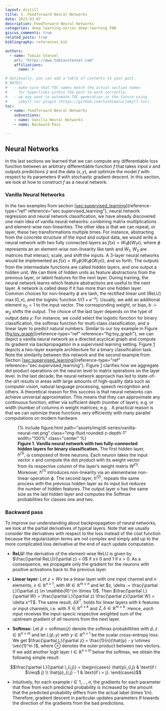 ```yaml
---
layout: distill
title: 5. Feedforward Neural Networks
date: 2023-03-07
description: Feedforward Neural Networks
categories: deep-learning-series deep-learning FNN
giscus_comments: true
related_posts: true
bibliography: references.bib

authors:
  - name: Tobias Stenzel
    url: "https://www.tobiasstenzel.com"
    affiliations:
      name: #

# Optionally, you can add a table of contents to your post.
# NOTES:
#   - make sure that TOC names match the actual section names
#     for hyperlinks within the post to work correctly.
#   - we may want to automate TOC generation in the future using
#     jekyll-toc plugin (https://github.com/toshimaru/jekyll-toc).
toc:
  - name: Feedforward Neural Networks
    subsections:
    - name: Vanilla Neural Networks
    - name: Backward Pass

---
```


## Neural Networks

In the last sections we learned that we can compute any differentiable
loss function between an arbitrary differentiable function $f$ that
takes input $x$ and outputs predictions $\hat{y}$ and the data $(x,y)$,
and optimize the model $f$ with respect to its parameters $\theta$ with
stochastic gradient descent. In this section, we look at how to
construct $f$ as a neural network.

### Vanilla Neural Networks

In the two examples from section
[\[sec:supervised_learning\]](#sec:supervised_learning){reference-type="ref"
reference="sec:supervised_learning"}, neural network regression and
neural network classification, we have already discovered one main idea
of vanilla neural networks: combining matrix multiplications and
element-wise non-linearities. The other idea is that we can repeat, or
layer, these two transformations multiple times. For instance,
abstracting from the concrete structure of the input and output data, we
would write a neural network with two fully connected layers as
$f(x)=W_1 \phi (W_1 x)$, where $\phi$ represents an an element-wise
non-linearity like tanh and $W_1$, $W_2$ are matrices that interact,
scale, and shift the inputs. A 3-layer neural networks would be
implemented as $f(x)=W_3 \phi (W_1 \phi (W_1 x))$, and so forth. The
outputs from the intermediate functions are called hidden layers, and
one output a hidden unit. We can think of hidden units as feature
abstractions from the previous layer, or latent features for the next
layer. During training, the neural network learns which feature
abstractions are useful to the next layer. A network is called deep if
it has more than one hidden layer. Common choices for non-linearity
$\phi$ are tanh, the rectified linear unit (ReLU) $\max(0,x)$, and the
logistic function $1/(1+e^{-x})$. Usually, we add an additional element
$x_0 = 1$ to the input vector. The corresponding weight, or bias,
$b:=w_0$ shifts the output. The choice of the last layer depends on the
type of output data $y$. For instance, we could select the logistic
function for binary classification, the softmax function for multi-class
classification, and a linear layer to predict natural numbers. Similar
to our toy example in Figure
[\[fig:toy_graph\]](#fig:toy_graph){reference-type="ref"
reference="fig:toy_graph"}, we can depict a vanilla neural network as a
directed acyclical graph and compute its gradient via backpropagation in
a supervised learning setting. Figure
[1](#fig:vanilla_neural_net) depicts a two-layer example
architecture for a binary classification task. Note the similarity
between this network and the second example from Section
[\[sec:supervised_learning\]](#sec:supervised_learning){reference-type="ref"
reference="sec:supervised_learning"}. Figure
[1](#fig:vanilla_neural_net) clarifies how we aggregate dot
product operations on the neuron level to matrix operations on the layer
level. In the last decade, the neural network approach has led to
state-of-the-art results in areas with large amounts of high-quality
data such as computer vision, natural language processing, speech
recognition and others. A theoretical reason for this success is that
neural networks can achieve universal approximation. This means that
they can approximate any continuous function, either via sufficient
depth (number of layers; e.g. <d-cite key="cybenko_approximation_1989"></d-cite> or width
(number of columns in weight matrices; e.g. <d-cite key="hanin_approximating_2017"></d-cite>. A practical reason is that we can optimize
these functions very efficiently with many parallel computations on
modern hardware.

<figure id="fig:vanilla_neural_net">
{% include figure.html path="assets/img/dl-series/vanilla-neural-net.png" class="img-fluid rounded z-depth-1" width="100%"  class="center" %}

<figcaption><b>Figure 1. Vanilla neural network with two fully-connected hidden
layers for binary classification.</b> The first hidden layer, <span
class="math inline"><em>h</em><sup>(1)</sup></span>, is composed of
three neurons. Each neuron takes the input vector <span
class="math inline"><em>x</em></span> and compute the dot product with
its weight vector from its respective column of the layer’s weight
matrix <span class="math inline"><em>W</em><sup>(1)</sup></span>.
Moreover, <span class="math inline"><em>h</em><sup>(1)</sup></span>
introduces non-linearity via an elementwise non-linear operation <span
class="math inline"><em>ϕ</em></span>. The second layer, <span
class="math inline"><em>h</em><sup>(2)</sup></span>, repeats the same
process with the previous hidden layer as its input but reduces the
number of hidden features. The output layer o has the same size as the
last hidden layer and computes the Softmax probabilities for classes one
and two.</figcaption>
</figure>

### Backward pass

To improve our understanding about backpropagation of
neural networks, we look at the partial derivatives of typical layers.
Note that we usually consider the derivatives with respect to the loss
instead of the cost function because the regularization terms are not
complex and simply add up to the more complicated loss derivative at the
end of each update computation.

-   **ReLU:** the derivative of the element-wise ReLU is given by
    $\frac{\partial ReLU}{\partial z} = 0$ if $x \leq$ 0 and 1 if x
    $>$ 0. As a consequence, we propagate only the
    gradient for the neurons with positive activations back to the
    previous layer.

-   **Linear layer:** Let $z = W x$ be a linear layer with one input
    channel and $n$ elements, $x \in \mathbb{R}^{n \times 1}$, with
    $W \in \mathbb{R}^{m \times n}$ and let $z, \delta 
     := \frac{\partial L}{\partial z} \in  \mathbb{R}^{m \times 1}$.
    Then
    $\frac{\partial L}{\partial W} = \frac{\partial L}{\partial z} \frac{\partial z}{\partial W} = \delta x^T$.
    The same result, $\delta X^T$, holds for linear layers with $k$
    features or input channels, i.e. with
    $X \in \mathbb{R}^{n \times k}$ and
    $Z, \delta \in \mathbb{R}^{m \times k}$. Hence, *each* input
    receives the input-specic respective weighted sum of the upstream
    gradient of *all* neurons from the next layer.

-   **Softmax:** Let $\hat{p}=\text{softmax}(z)$ denote the softmax
    probabiltities with $\hat{p}, z \in \mathbb{R}^{n \times m}$ and let
    $L(\hat{p},y)$ with $y \in \mathbb{R}^{n \times 1}$ be the scalar
    cross-entropy loss. We get
    $\frac{\partial L}{\partial z} = \frac{1}{n}(\hat{p} - y \otimes \vec{1}^m
    )$, where $\otimes$ denotes the outer product between two vectors.
    If we add another logit layer $l\in \mathbb{R}^{n \times m}$ below
    the softmax, we obtain the following simple result:

$$\frac{\partial L}{\partial l_{i,j}} =
\begin{cases}
   \hat{p}_{i,j} & \text{if i $\neq$ j} \\
   \hat{p}_{i,j} - 1 & \text{if i = j}.
\end{cases}$$

-   Intuitively, for each example $i \in 1,...,n$, the gradients for
    each parameter that flow from each predicted probability is
    increased by the amount that the predicted probability differs from
    the actual label (times $1/n$). Therefore, gradient descent in
    particular updates parameters $\theta$ towards the direction of the
    gradients from the bad predictions.